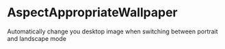 AspectAppropriateWallpaper
==========================

Automatically change you desktop image when switching between portrait and landscape mode